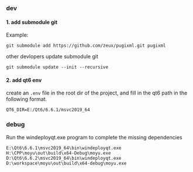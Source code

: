 ### dev

#### 1. add submodule git

Example:
```
git submodule add https://github.com/zeux/pugixml.git pugixml
```

other devlopers update submodule git
```
git submodule update --init --recursive
```

#### 2. add qt6 env

create an `.env` file in the root dir of the project, and fill in the qt6 path in the following format.
```
QT6_DIR=E:/Qt6/6.6.1/msvc2019_64
```


### debug

Run the windeployqt.exe program to complete the missing dependencies
```
E:\Qt6\6.6.1\msvc2019_64\bin\windeployqt.exe H:\CPP\moyu\out\build\x64-Debug\moyu.exe
D:\Qt6\6.6.2\msvc2019_64\bin\windeployqt.exe D:\workspace\moyu\out\build\x64-debug\moyu.exe
```